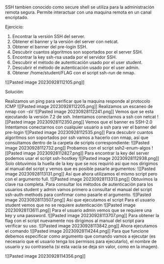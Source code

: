 SSH tambien conocido como secure shell se utiliza para la administración remota segura. Permite interactuar con una maquina remota en un canal encriptado.

Ejercicio:
1. Encontrar la versión SSH del server.
2. Obtener el banner y la versión del server con netcat.
3. Obtener el banner del pre-login SSH.
4. Descubrir cuantos algoritmos son soportados por el server SSH.
5. Encontrar la key ssh-rsa usada por el servidor SSH.
6. Descubrir el método de autenticación usado por el user student.
7. Descubrir el método de autenticación usado por el user admin.
8. Obtener /home/student/FLAG con el script ssh-run de nmap.

![[Pasted image 20230928112105.png]]

Solución:

Realizamos un ping para verificar que la maquina responde al protocolo ICMP
![[Pasted image 20230928112205.png]]
Realizamos un escaneo de nmap con -sV
![[Pasted image 20230928112241.png]]
Vemos que se esta ejecutando la versión 7.2 de ssh.
Intentamos conectarnos a ssh con netcat
![[Pasted image 20230928112350.png]]
Vemos que el banner es SSH-2.0
Intentamos conectarnos con cualquier usuario a ssh para ver el banner del pre-login
![[Pasted image 20230928112535.png]]
Para descubrir cuantos algoritmos son soportados por ssh vamos a hacerlo con nmap, así que consultamos dentro de la carpeta de scripts correspondiente:
![[Pasted image 20230928112732.png]]
Probamos con el script ssh2-enum-algos
![[Pasted image 20230928112827.png]]
Para encontrar la key del server podemos usar el script ssh-hostkey
![[Pasted image 20230928112938.png]]
Solo obtuvimos la huella de la key que se nos requirió así que nos dirigimos al manual del script y vemos que es posible pasarle argumentos:
![[Pasted image 20230928113131.png]]
Así que ahora utilizamos el mismo script pero con el argumento full.
![[Pasted image 20230928113313.png]]
Obtuvimos la clave rsa completa.
Para consultar los métodos de autenticación para los usuarios student y admin vamos primero a consultar el manual del script ssh-auth-methods para confirmar como pasarle el argumento.
![[Pasted image 20230928113507.png]]
Así que ejecutamos el script
Para el usuario student vemos que no se requiere autenticación
![[Pasted image 20230928113611.png]]
Para el usuario admin vemos que se requiere una key y una password.
![[Pasted image 20230928113707.png]]
Para obtener la flag con el script nuevamente nos dirigimos al manual del script para verificar su uso.
![[Pasted image 20230928113842.png]]
Ahora ejecutamos el comando
![[Pasted image 20230928114244.png]]
Para que funcione debemos especificar como argumento que comando vamos a ejecutar (es necesario que el usuario tenga los permisos para ejecutarlo), el nombre de usuario y su contraseña (si esta vacía se deja sin valor, como en la imagen).


![[Pasted image 20230928114356.png]]